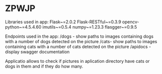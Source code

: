 # ZPWJP

Libraries used in app:
Flask~=2.0.2
Flask-RESTful~=0.3.9
opencv-python~=4.5.4.60
imutils~=0.5.4
numpy~=1.23.3
flasgger~=0.9.5

Endpoints used in the app:
/dogs - show paths to images containing dogs with a number of dogs detected on the picture
/cats- show paths to images containing cats with a number of cats detected on the picture
/apidocs - display swagger documentation

Applicatio allows to check if pictures in aplication directory have cats or dogs in them and if they do how many.
